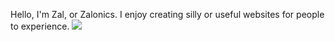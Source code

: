Hello, I'm Zal, or Zalonics. I enjoy creating silly or useful websites for people to experience.
<img src="https://external-preview.redd.it/vDwjje_oaz0om1wqeaKKtbR6YkdiNHQY1AuJVRQYo0s.png?width=960&crop=smart&auto=webp&s=ca821cf135b98189833d7749562408cbb5cf51e4"/>
